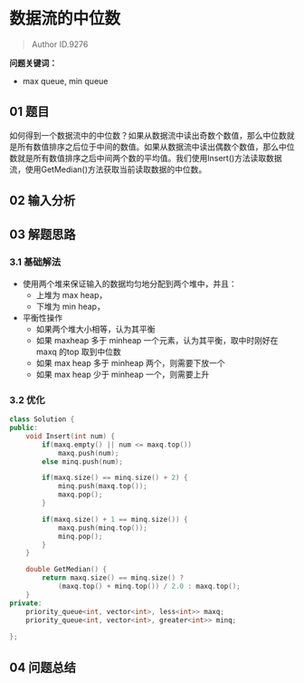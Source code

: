 # 数据流的中位数
> Author ID.9276 

**问题关键词：**

- max queue, min queue

## 01 题目

如何得到一个数据流中的中位数？如果从数据流中读出奇数个数值，那么中位数就是所有数值排序之后位于中间的数值。如果从数据流中读出偶数个数值，那么中位数就是所有数值排序之后中间两个数的平均值。我们使用Insert()方法读取数据流，使用GetMedian()方法获取当前读取数据的中位数。

## 02 输入分析



## 03 解题思路

### 3.1 基础解法

- 使用两个堆来保证输入的数据均匀地分配到两个堆中，并且：
  - 上堆为 max heap，
  - 下堆为 min heap，
- 平衡性操作
  - 如果两个堆大小相等，认为其平衡
  - 如果 maxheap 多于 minheap 一个元素，认为其平衡，取中时刚好在 maxq 的top 取到中位数
  - 如果 max heap 多于 minheap 两个，则需要下放一个
  - 如果 max heap 少于 minheap 一个，则需要上升

### 3.2 优化



```c++
class Solution {
public:
    void Insert(int num) {
        if(maxq.empty() || num <= maxq.top())
            maxq.push(num);
        else minq.push(num);

        if(maxq.size() == minq.size() + 2) {
            minq.push(maxq.top());
            maxq.pop();
        }

        if(maxq.size() + 1 == minq.size()) {
            maxq.push(minq.top());
            minq.pop();
        }
    }

    double GetMedian() { 
        return maxq.size() == minq.size() ?
            (maxq.top() + minq.top()) / 2.0 : maxq.top();
    }
private:
    priority_queue<int, vector<int>, less<int>> maxq;
    priority_queue<int, vector<int>, greater<int>> minq;
    
};
```





## 04 问题总结

